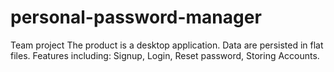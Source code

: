 # personal-password-manager
Team project
The product is a desktop application. Data are persisted in flat files. Features including: Signup, Login, Reset password, Storing Accounts.
